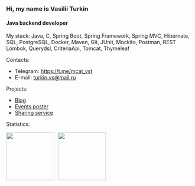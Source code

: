 ### Hi, my name is Vasilii Turkin

#### Java backend developer

My stack: Java, C, Spring Boot, Spring Framework, Spring MVC, Hibernate, SQL, PostgreSQL, Docker, Maven, Git, JUnit, Mockito, Postman, REST
Lombok, Querydsl, CriteriaApi, Tomcat, Thymeleaf

Contacts:
* Telegram: https://t.me/mcat_vst
* E-mail: turkin.vs@mail.ru

Projects: 
* [Blog](https://github.com/mrchcat/myblog)
* [Events poster](https://github.com/mrchcat/java-explore-with-me)
* [Sharing service](https://github.com/mrchcat/java-shareit)


Statistics:
<div>
<a href="https://github-readme-stats.vercel.app/api?username=mrchcat&hide=contribs&show_icons=true">
  <img  align="left" height="130" style="margin-right: 10px" src="https://github-readme-stats.vercel.app/api?username=mrchcat&hide=contribs&show_icons=true" />
</a>
<a href="https://github-readme-stats.vercel.app/api/top-langs/?username=mrchcat&layout=compact">
  <img align="left" height="130" src="https://github-readme-stats.vercel.app/api/top-langs/?username=mrchcat&layout=compact" />
</a>
</div>

